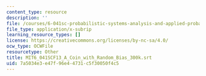 ```yaml
---
content_type: resource
description: ''
file: /courses/6-041sc-probabilistic-systems-analysis-and-applied-probability-fall-2013/7a5034e3e47f96e44731c5f30050f4c5_MIT6_041SCF13_A_Coin_with_Random_Bias_300k.srt
file_type: application/x-subrip
learning_resource_types: []
license: https://creativecommons.org/licenses/by-nc-sa/4.0/
ocw_type: OCWFile
resourcetype: Other
title: MIT6_041SCF13_A_Coin_with_Random_Bias_300k.srt
uid: 7a5034e3-e47f-96e4-4731-c5f30050f4c5
---
```

